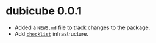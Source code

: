 # dubicube 0.0.1

* Added a `NEWS.md` file to track changes to the package.
* Add [`checklist`](https://inbo.github.io/checklist/) infrastructure.
